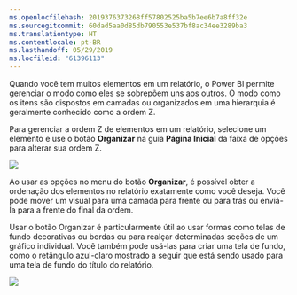 ```yaml
---
ms.openlocfilehash: 2019376373268ff57802525ba5b7ee6b7a8ff32e
ms.sourcegitcommit: 60dad5aa0d85db790553e537bf8ac34ee3289ba3
ms.translationtype: HT
ms.contentlocale: pt-BR
ms.lasthandoff: 05/29/2019
ms.locfileid: "61396113"
---
```

Quando você tem muitos elementos em um relatório, o Power BI permite gerenciar o modo como eles se sobrepõem uns aos outros. O modo como os itens são dispostos em camadas ou organizados em uma hierarquia é geralmente conhecido como a ordem Z.

Para gerenciar a ordem Z de elementos em um relatório, selecione um elemento e use o botão **Organizar** na guia **Página Inicial** da faixa de opções para alterar sua ordem Z.

![](media/3-11f-arrange-visual-zorder/3-11f_1.png)

Ao usar as opções no menu do botão **Organizar**, é possível obter a ordenação dos elementos no relatório exatamente como você deseja. Você pode mover um visual para uma camada para frente ou para trás ou enviá-la para a frente do final da ordem.

Usar o botão Organizar é particularmente útil ao usar formas como telas de fundo decorativas ou bordas ou para realçar determinadas seções de um gráfico individual. Você também pode usá-las para criar uma tela de fundo, como o retângulo azul-claro mostrado a seguir que está sendo usado para uma tela de fundo do título do relatório.

![](media/3-11f-arrange-visual-zorder/3-11f_2.png)

